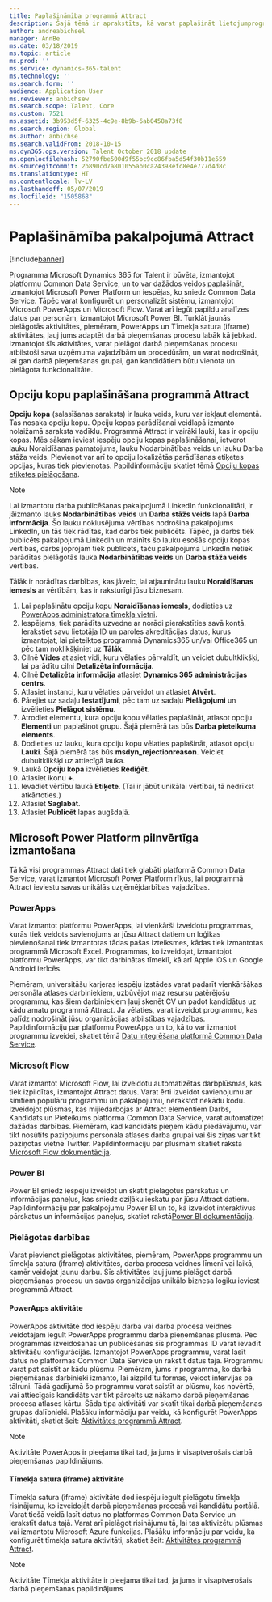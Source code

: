 ```yaml
---
title: Paplašināmība programmā Attract
description: Šajā tēmā ir aprakstīts, kā varat paplašināt lietojumprogrammu Dynamics 365 for Talent - Attract, izmantojot platformu Microsoft Power.
author: andreabichsel
manager: AnnBe
ms.date: 03/18/2019
ms.topic: article
ms.prod: ''
ms.service: dynamics-365-talent
ms.technology: ''
ms.search.form: ''
audience: Application User
ms.reviewer: anbichsew
ms.search.scope: Talent, Core
ms.custom: 7521
ms.assetid: 3b953d5f-6325-4c9e-8b9b-6ab0458a73f8
ms.search.region: Global
ms.author: anbichse
ms.search.validFrom: 2018-10-15
ms.dyn365.ops.version: Talent October 2018 update
ms.openlocfilehash: 52790fbe500d9f55bc9cc86fba5d54f30b11e559
ms.sourcegitcommit: 2b890cd7a801055ab0ca24398efc8e4e777d4d8c
ms.translationtype: HT
ms.contentlocale: lv-LV
ms.lasthandoff: 05/07/2019
ms.locfileid: "1505868"
---
```

# <a name="extensibility-in-attract"></a>Paplašināmība pakalpojumā Attract

[!include[banner](../includes/banner.md)]

Programma Microsoft Dynamics 365 for Talent ir būvēta, izmantojot platformu Common Data Service, un to var dažādos veidos paplašināt, izmantojot Microsoft Power Platform un iespējas, ko sniedz Common Data Service. Tāpēc varat konfigurēt un personalizēt sistēmu, izmantojot Microsoft PowerApps un Microsoft Flow. Varat arī iegūt papildu analīzes datus par personām, izmantojot Microsoft Power BI. Turklāt jaunās pielāgotās aktivitātes, piemēram, PowerApps un Tīmekļa satura (iframe) aktivitātes, ļauj jums adaptēt darbā pieņemšanas procesu labāk kā jebkad. Izmantojot šīs aktivitātes, varat pielāgot darbā pieņemšanas procesu atbilstoši sava uzņēmuma vajadzībām un procedūrām, un varat nodrošināt, lai gan darbā pieņemšanas grupai, gan kandidātiem būtu vienota un pielāgota funkcionalitāte.

## <a name="extending-option-sets-in-attract"></a>Opciju kopu paplašināšana programmā Attract

**Opciju kopa** (salasīšanas saraksts) ir lauka veids, kuru var iekļaut elementā. Tas nosaka opciju kopu. Opciju kopas parādīšanai veidlapā izmanto nolaižamā saraksta vadīklu.  Programmā Attract ir vairāki lauki, kas ir opciju kopas.  Mēs sākam ieviest iespēju opciju kopas paplašināšanai, ietverot lauku Noraidīšanas pamatojums, lauku Nodarbinātības veids un lauku Darba stāža veids.   Pievienot var arī to opciju lokalizētās parādīšanas etiķetes opcijas, kuras tiek pievienotas. Papildinformāciju skatiet tēmā [Opciju kopas etiķetes pielāgošana](https://docs.microsoft.com/en-us/powerapps/developer/common-data-service/customize-labels-support-multiple-languages).

> [!NOTE]
> Lai izmantotu darba publicēšanas pakalpojumā LinkedIn funkcionalitāti, ir jāizmanto lauks **Nodarbinātības veids** un **Darba stāžs veids** lapā **Darba informācija**. Šo lauku noklusējuma vērtības nodrošina pakalpojums LinkedIn, un tās tiek rādītas, kad darbs tiek publicēts. Tāpēc, ja darbs tiek publicēts pakalpojumā LinkedIn un mainīts šo lauku esošās opciju kopas vērtības, darbs joprojām tiek publicēts, taču pakalpojumā LinkedIn netiek parādītas pielāgotās lauka **Nodarbinātības veids** un **Darba stāža veids** vērtības.  

Tālāk ir norādītas darbības, kas jāveic, lai atjauninātu lauku **Noraidīšanas iemesls** ar vērtībām, kas ir raksturīgi jūsu biznesam.  

1. Lai paplašinātu opciju kopu **Noraidīšanas iemesls**, dodieties uz [PowerApps administratora tīmekļa vietni](https://admin.powerapps.com).
2. Iespējams, tiek parādīta uzvedne ar norādi pierakstīties savā kontā. Ierakstiet savu lietotāja ID un paroles akreditācijas datus, kurus izmantojat, lai pieteiktos programmā Dynamics365 un/vai Office365 un pēc tam noklikšķiniet uz **Tālāk**.
3. Cilnē **Vides** atlasiet vidi, kuru vēlaties pārvaldīt, un veiciet dubultklikšķi, lai parādītu cilni **Detalizēta informācija**.
4. Cilnē **Detalizēta informācija** atlasiet **Dynamics 365 administrācijas centrs**.
5. Atlasiet instanci, kuru vēlaties pārveidot un atlasiet **Atvērt**.
6. Pārejiet uz sadaļu **Iestatījumi**, pēc tam uz sadaļu **Pielāgojumi** un izvēlieties **Pielāgot sistēmu**.
7. Atrodiet elementu, kura opciju kopu vēlaties paplašināt, atlasot opciju **Elementi** un paplašinot grupu. Šajā piemērā tas būs **Darba pieteikuma elements**.
8. Dodieties uz lauku, kura opciju kopu vēlaties paplašināt, atlasot opciju **Lauki**. Šajā piemērā tas būs **msdyn_rejectionreason**. Veiciet dubultklikšķi uz attiecīgā lauka.
9. Laukā **Opciju kopa** izvēlieties **Rediģēt**.
10. Atlasiet ikonu **+**.
11. Ievadiet vērtību laukā **Etiķete**.  (Tai ir jābūt unikālai vērtībai, tā nedrīkst atkārtoties.)
12. Atlasiet **Saglabāt**.
13. Atlasiet **Publicēt** lapas augšdaļā.

## <a name="take-advantage-of-the-microsoft-power-platform"></a>Microsoft Power Platform pilnvērtīga izmantošana 

Tā kā visi programmas Attract dati tiek glabāti platformā Common Data Service, varat izmantot Microsoft Power Platform rīkus, lai programmā Attract ieviestu savas unikālās uzņēmējdarbības vajadzības.

### <a name="powerapps"></a>PowerApps

Varat izmantot platformu PowerApps, lai vienkārši izveidotu programmas, kurās tiek veidots savienojums ar jūsu Attract datiem un loģikas pievienošanai tiek izmantotas tādas pašas izteiksmes, kādas tiek izmantotas programmā Microsoft Excel. Programmas, ko izveidojat, izmantojot platformu PowerApps, var tikt darbinātas tīmeklī, kā arī Apple iOS un Google Android ierīcēs.

Piemēram, universitāšu karjeras iespēju izstādes varat padarīt vienkāršākas personāla atlases darbiniekiem, uzbūvējot maz resursu patērējošu programmu, kas šiem darbiniekiem ļauj skenēt CV un padot kandidātus uz kādu amatu programmā Attract. Ja vēlaties, varat izveidot programmu, kas palīdz nodrošināt jūsu organizācijas atbilstības vajadzības. Papildinformāciju par platformu PowerApps un to, kā to var izmantot programmu izveidei, skatiet tēmā [Datu integrēšana platformā Common Data Service](https://docs.microsoft.com/en-us/powerapps).

### <a name="microsoft-flow"></a>Microsoft Flow 

Varat izmantot Microsoft Flow, lai izveidotu automatizētas darbplūsmas, kas tiek izpildītas, izmantojot Attract datus. Varat ērti izveidot savienojumu ar simtiem populāru programmu un pakalpojumu, nerakstot nekādu kodu. Izveidojot plūsmas, kas mijiedarbojas ar Attract elementiem Darbs, Kandidāts un Pieteikums platformā Common Data Service, varat automatizēt dažādas darbības. Piemēram, kad kandidāts pieņem kādu piedāvājumu, var tikt nosūtīts paziņojums personāla atlases darba grupai vai šīs ziņas var tikt paziņotas vietnē Twitter. Papildinformāciju par plūsmām skatiet rakstā [Microsoft Flow dokumentācija](https://docs.microsoft.com/en-us/flow/).

### <a name="power-bi"></a>Power BI

Power BI sniedz iespēju izveidot un skatīt pielāgotus pārskatus un informācijas paneļus, kas sniedz dziļāku ieskatu par jūsu Attract datiem. Papildinformāciju par pakalpojumu Power BI un to, kā izveidot interaktīvus pārskatus un informācijas paneļus, skatiet rakstā[Power BI dokumentācija](https://docs.microsoft.com/en-us/power-bi/).

### <a name="custom-activities"></a>Pielāgotas darbības 

Varat pievienot pielāgotas aktivitātes, piemēram, PowerApps programmu un tīmekļa satura (iframe) aktivitātes, darba procesa veidnes līmenī vai laikā, kamēr veidojat jaunu darbu. Šīs aktivitātes ļauj jums pielāgot darbā pieņemšanas procesu un savas organizācijas unikālo biznesa loģiku ieviest programmā Attract.

#### <a name="powerapps-activity"></a>PowerApps aktivitāte 

PowerApps aktivitāte dod iespēju darba vai darba procesa veidnes veidotājam iegult PowerApps programmu darbā pieņemšanas plūsmā. Pēc programmas izveidošanas un publicēšanas šīs programmas ID varat ievadīt aktivitāšu konfigurācijās. Izmantojot PowerApps programmu, varat lasīt datus no platformas Common Data Service un rakstīt datus tajā. Programmu varat pat saistīt ar kādu plūsmu. Piemēram, jums ir programma, ko darbā pieņemšanas darbinieki izmanto, lai aizpildītu formas, veicot intervijas pa tālruni. Tādā gadījumā šo programmu varat saistīt ar plūsmu, kas novērtē, vai attiecīgais kandidāts var tikt pārcelts uz nākamo darbā pieņemšanas procesa atlases kārtu. Šāda tipa aktivitāti var skatīt tikai darbā pieņemšanas grupas dalībnieki. Plašāku informāciju par veidu, kā konfigurēt PowerApps aktivitāti, skatiet šeit: [Aktivitātes programmā Attract](./activities-attract.md).

> [!NOTE]
> Aktivitāte PowerApps ir pieejama tikai tad, ja jums ir visaptverošais darbā pieņemšanas papildinājums.

#### <a name="web-content-iframe-activity"></a>Tīmekļa satura (iframe) aktivitāte

Tīmekļa satura (iframe) aktivitāte dod iespēju iegult pielāgotu tīmekļa risinājumu, ko izveidojāt darbā pieņemšanas procesā vai kandidātu portālā. Varat tiešā veidā lasīt datus no platformas Common Data Service un ierakstīt datus tajā. Varat arī pielāgot risinājumu tā, lai tas aktivizētu plūsmas vai izmantotu Microsoft Azure funkcijas. Plašāku informāciju par veidu, ka konfigurēt tīmekļa satura aktivitāti, skatiet šeit: [Aktivitātes programmā Attract](./activities-attract.md).

> [!NOTE]
> Aktivitāte Tīmekļa aktivitāte ir pieejama tikai tad, ja jums ir visaptverošais darbā pieņemšanas papildinājums
